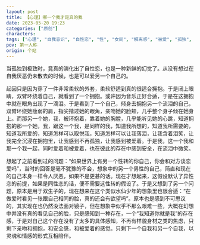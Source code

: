 ```yaml
---
layout: post
title: 【心理】哪一个我才是真的我
date: 2023-05-20 19:23
categories: ["原创"]
characters: 
tags: ["心理", "自我意识", "自性恋", "性", "女同", "解离感", "被爱", "孤独", "想象"]
pov: 第一人称
origin: 个站
---
```


当孤独到极致时，竟真的演化出了自性恋，也是一种新鲜的幻觉了。从没有想过在自我厌恶仍未散去的时候，也是可以爱另一个自己的。

起因只是因为穿了一件非常柔软的外套，柔软舒适到真的很适合拥抱。于是闭上眼睛，双臂环绕着自己，就看到了一个拥抱。或许因为音乐正好合适，于是在这拥抱中就在眼角出现了一滴泪。于是看到了一个自己，倾身去拥抱另一个流泪的自己，双臂环绕她瘦弱的肩，指尖揩过她的眼角，亲吻她的脸颊，几乎整个身子倾在她身上。而那另一个她，我，被环抱着，靠着她的胸膛，几乎能听见她的心跳，知道拥抱的那一个她，我，跟这一个我，是同样的我，知道我所想的，知道我所需要的，知道我所爱的，知道怎样可以取悦我，知道怎样可以让我落泪，让我含着泪笑，让我完全沉浸在拥抱里，让我感到不再孤独，让我感到被爱着。于是我，这一个我和那一个我一起，同时爱着和被爱着，也在彼此的存在中感到安全，在流泪中微笑。

想起了之前看到过的问题：“如果世界上有另一个性转的你自己，你会和对方谈恋爱吗”，当时的回答是毫不犹豫的不会，想象中的另一个男性的自己，简直和现在的自己本身一样令人厌恶，如果不是更甚的话。现在才想起来，这假设默认了异性恋的前提，如果是同性恋的话，便不需要这性转的假设了。于是又想到了另一个问题，原本是用于双生子的，现在想来在这个类似水仙少年的想象里也很合适：“在做爱时看见一张跟自己相同的脸，真的还会有欲望吗”。原本也是感到不可思议的，其实现在也仍然没法面对镜子，但在想象中似乎不那么艰难一些，大概在幻想中并没有真的看见自己的脸，只是感知到一种存在，一个“我知道你就是我”的存在感，于是对自己这个存在没有了太多的具体感知，不再有样貌身材之类的焦虑，只剩下亲吻和拥抱，和安全感，和被爱着的感觉。只剩下一个自我和另一个自我，以灵魂和情感的形式互相陪伴。
